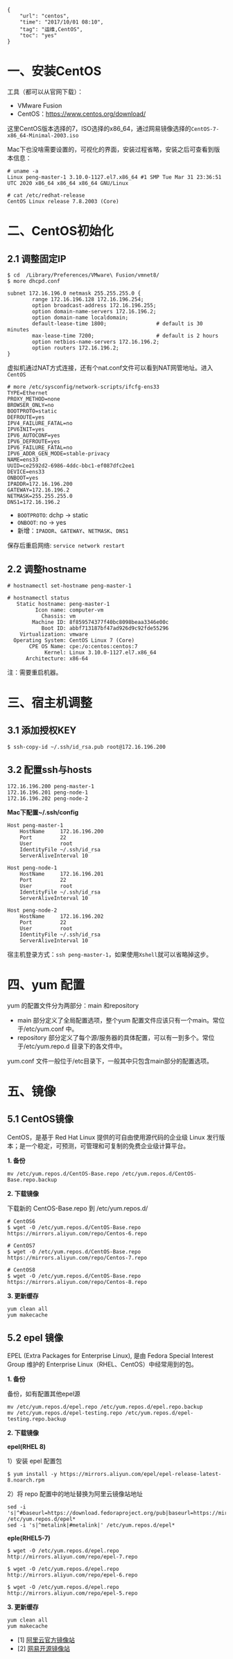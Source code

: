```
{
    "url": "centos",
    "time": "2017/10/01 08:10",
    "tag": "运维,CentOS",
    "toc": "yes"
}
```

# 一、安装CentOS

工具（都可以从官网下载）：

- VMware Fusion
- CentOS：https://www.centos.org/download/

这里CentOS版本选择的7，ISO选择的x86_64，通过网易镜像选择的`CentOS-7-x86_64-Minimal-2003.iso`

Mac下也没啥需要设置的，可视化的界面，安装过程省略，安装之后可查看到版本信息：

```
# uname -a
Linux peng-master-1 3.10.0-1127.el7.x86_64 #1 SMP Tue Mar 31 23:36:51 UTC 2020 x86_64 x86_64 x86_64 GNU/Linux

# cat /etc/redhat-release
CentOS Linux release 7.8.2003 (Core)
```

# 二、CentOS初始化

## 2.1 调整固定IP

```
$ cd  /Library/Preferences/VMware\ Fusion/vmnet8/
$ more dhcpd.conf

subnet 172.16.196.0 netmask 255.255.255.0 {
        range 172.16.196.128 172.16.196.254;
        option broadcast-address 172.16.196.255;
        option domain-name-servers 172.16.196.2;
        option domain-name localdomain;
        default-lease-time 1800;                # default is 30 minutes
        max-lease-time 7200;                    # default is 2 hours
        option netbios-name-servers 172.16.196.2;
        option routers 172.16.196.2;
}
```

虚拟机通过NAT方式连接，还有个nat.conf文件可以看到NAT网管地址。进入`CentOS`

```
# more /etc/sysconfig/network-scripts/ifcfg-ens33
TYPE=Ethernet
PROXY_METHOD=none
BROWSER_ONLY=no
BOOTPROTO=static
DEFROUTE=yes
IPV4_FAILURE_FATAL=no
IPV6INIT=yes
IPV6_AUTOCONF=yes
IPV6_DEFROUTE=yes
IPV6_FAILURE_FATAL=no
IPV6_ADDR_GEN_MODE=stable-privacy
NAME=ens33
UUID=ce2592d2-6986-4ddc-bbc1-ef087dfc2ee1
DEVICE=ens33
ONBOOT=yes
IPADDR=172.16.196.200
GATEWAY=172.16.196.2
NETMASK=255.255.255.0
DNS1=172.16.196.2
```

- `BOOTPROTO`: dchp -> static
- `ONBOOT`: no -> yes
- 新增：`IPADDR`、`GATEWAY`、`NETMASK`、`DNS1`



保存后重启网络: `service network restart`

## 2.2 调整hostname

```
# hostnamectl set-hostname peng-master-1

# hostnamectl status
   Static hostname: peng-master-1
         Icon name: computer-vm
           Chassis: vm
        Machine ID: 8f859574377f40bc8098beaa3346e00c
           Boot ID: abbf713187bf47ad926d9c92fde55296
    Virtualization: vmware
  Operating System: CentOS Linux 7 (Core)
       CPE OS Name: cpe:/o:centos:centos:7
            Kernel: Linux 3.10.0-1127.el7.x86_64
      Architecture: x86-64
```

注：需要重启机器。

# 三、宿主机调整

## 3.1 添加授权KEY

```
$ ssh-copy-id ~/.ssh/id_rsa.pub root@172.16.196.200
```

## 3.2 配置ssh与hosts

```
172.16.196.200 peng-master-1
172.16.196.201 peng-node-1
172.16.196.202 peng-node-2
```

**Mac下配置~/.ssh/config**

```
Host peng-master-1
    HostName     172.16.196.200
    Port         22
    User         root
    IdentityFile ~/.ssh/id_rsa
    ServerAliveInterval 10

Host peng-node-1
    HostName     172.16.196.201
    Port         22
    User         root
    IdentityFile ~/.ssh/id_rsa
    ServerAliveInterval 10

Host peng-node-2
    HostName     172.16.196.202
    Port         22
    User         root
    IdentityFile ~/.ssh/id_rsa
    ServerAliveInterval 10
```

宿主机登录方式：`ssh peng-master-1`，如果使用`Xshell`就可以省略掉这步。


# 四、yum 配置

yum 的配置文件分为两部分：main 和repository

- main 部分定义了全局配置选项，整个yum 配置文件应该只有一个main。常位于/etc/yum.conf 中。
- repository 部分定义了每个源/服务器的具体配置，可以有一到多个。常位于/etc/yum.repo.d 目录下的各文件中。

yum.conf 文件一般位于/etc目录下，一般其中只包含main部分的配置选项。

# 五、镜像

## 5.1 CentOS镜像

CentOS，是基于 Red Hat Linux 提供的可自由使用源代码的企业级 Linux 发行版本；是一个稳定，可预测，可管理和可复制的免费企业级计算平台。

**1. 备份**

```
mv /etc/yum.repos.d/CentOS-Base.repo /etc/yum.repos.d/CentOS-Base.repo.backup
```

**2. 下载镜像**

下载新的 CentOS-Base.repo 到 /etc/yum.repos.d/

```
# CentOS6
$ wget -O /etc/yum.repos.d/CentOS-Base.repo https://mirrors.aliyun.com/repo/Centos-6.repo

# CentOS7
$ wget -O /etc/yum.repos.d/CentOS-Base.repo https://mirrors.aliyun.com/repo/Centos-7.repo

# CentOS8
$ wget -O /etc/yum.repos.d/CentOS-Base.repo https://mirrors.aliyun.com/repo/Centos-8.repo
```

**3. 更新缓存**

```
yum clean all
yum makecache
```

## 5.2 epel 镜像

EPEL (Extra Packages for Enterprise Linux), 是由 Fedora Special Interest Group 维护的 Enterprise Linux（RHEL、CentOS）中经常用到的包。

**1. 备份**

备份，如有配置其他epel源

```
mv /etc/yum.repos.d/epel.repo /etc/yum.repos.d/epel.repo.backup
mv /etc/yum.repos.d/epel-testing.repo /etc/yum.repos.d/epel-testing.repo.backup
```

**2. 下载镜像**

**epel(RHEL 8)**

1）安装 epel 配置包

```
$ yum install -y https://mirrors.aliyun.com/epel/epel-release-latest-8.noarch.rpm
```

2）将 repo 配置中的地址替换为阿里云镜像站地址

```
sed -i 's|^#baseurl=https://download.fedoraproject.org/pub|baseurl=https://mirrors.aliyun.com|' /etc/yum.repos.d/epel*
sed -i 's|^metalink|#metalink|' /etc/yum.repos.d/epel*
```

**eple(RHEL5-7)**

```
$ wget -O /etc/yum.repos.d/epel.repo http://mirrors.aliyun.com/repo/epel-7.repo

$ wget -O /etc/yum.repos.d/epel.repo http://mirrors.aliyun.com/repo/epel-6.repo

$ wget -O /etc/yum.repos.d/epel.repo http://mirrors.aliyun.com/repo/epel-5.repo
```

**3. 更新缓存**

```
yum clean all
yum makecache
```


- [1] [阿里云官方镜像站](https://developer.aliyun.com/mirror/)
- [2] [网易开源镜像站](http://mirrors.163.com/)
